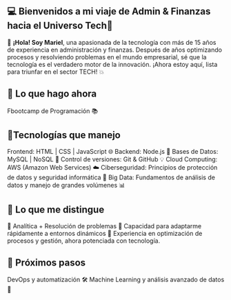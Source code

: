 💻 **Bienvenidos a mi viaje de Admin & Finanzas hacia el Universo Tech**🚀
---

👋 **¡Hola! Soy Mariel**, una apasionada de la tecnología con más de 15 años de experiencia en administración y finanzas. Después de años optimizando procesos y resolviendo problemas en el mundo empresarial, sé que la tecnología es el verdadero motor de la innovación. ¡Ahora estoy aquí, lista para triunfar en el sector TECH! 💥

🚀 **Lo que hago ahora**
---
Fbootcamp de Programación 📚

🔧**Tecnologías que manejo**
---
Frontend: HTML | CSS | JavaScript 🌐
Backend: Node.js 🚀
Bases de Datos: MySQL | NoSQL  💾
Control de versiones: Git & GitHub 💡
Cloud Computing: AWS (Amazon Web Services) ☁️
Ciberseguridad: Principios de protección de datos y seguridad informática 🔐
Big Data: Fundamentos de análisis de datos y manejo de grandes volúmenes 📊

🧠 **Lo que me distingue**
---
🔹 Analítica + Resolución de problemas
🔹 Capacidad para adaptarme rápidamente a entornos dinámicos
🔹 Experiencia en optimización de procesos y gestión, ahora potenciada con tecnología.

🎯 **Próximos pasos**
---
DevOps y automatización 🛠️
Machine Learning y análisis avanzado de datos 🤖


